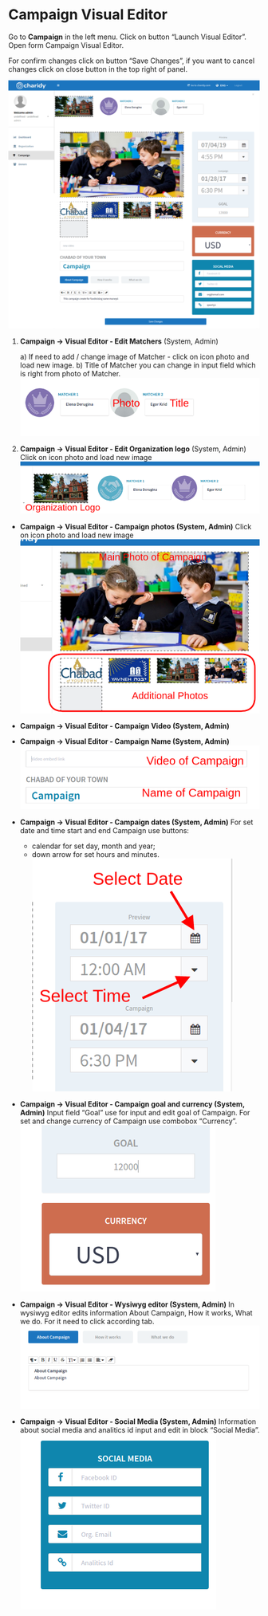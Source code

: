 # Campaign Visual Editor
Go to **Campaign** in the left menu. Click on button “Launch Visual Editor”. Open form Campaign Visual Editor.

For confirm changes click on button “Save Changes”, if you want to cancel changes click on close button in the top right of panel.

![](/assets/charidy-admin-user-guide/image27.png)

1. **Campaign -> Visual Editor - Edit Matchers** (System, Admin)
    
    a) If need to add / change image of Matcher - click on icon photo and load new image.
    b) Title of Matcher you can change in input field which is right from photo of Matcher.
    ![](/assets/charidy-admin-user-guide/image37.png)

2. **Campaign -> Visual Editor - Edit Organization logo** (System, Admin)
    Click on icon photo and load new image
    ![](/assets/charidy-admin-user-guide/image28.png)

- **Campaign -> Visual Editor - Campaign photos (System, Admin)**
    Click on icon photo and load new image
    ![](/assets/charidy-admin-user-guide/image02.png)

- **Campaign -> Visual Editor - Campaign Video (System, Admin)**
- **Campaign -> Visual Editor - Campaign Name (System, Admin)**
    ![](/assets/charidy-admin-user-guide/image18.png)
    
- **Campaign -> Visual Editor - Campaign dates (System, Admin)**
    For set date and time start and end Campaign use buttons: 
    * calendar for set day, month and year;
    * down arrow for set hours and minutes.
        ![](/assets/charidy-admin-user-guide/image33.png)

- **Campaign -> Visual Editor - Campaign goal and currency (System, Admin)**
    Input field “Goal” use for input and edit goal of Campaign. 
    For set and change currency of Campaign use combobox “Currency”.
    ![](/assets/charidy-admin-user-guide/image00.png)

- **Campaign -> Visual Editor - Wysiwyg editor (System, Admin)**
In wysiwyg editor edits information About Campaign, How it works, What we do. For it need to click according tab.
![](/assets/charidy-admin-user-guide/image30.png)

- **Campaign -> Visual Editor - Social Media (System, Admin)**
Information about social media and analitics id input and edit in block “Social Media”.
![](/assets/charidy-admin-user-guide/image07.png)



